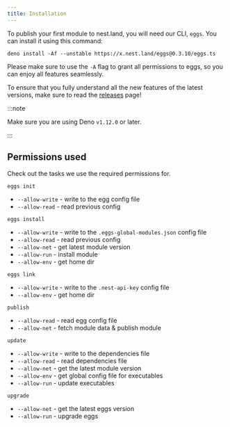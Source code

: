 ```yaml
---
title: Installation
---
```


To publish your first module to nest.land, you will need our CLI, `eggs`. You can install it using this command:

```shell script
deno install -Af --unstable https://x.nest.land/eggs@0.3.10/eggs.ts
```

Please make sure to use the `-A` flag to grant all permissions to eggs, so you can enjoy all features seamlessly.

To ensure that you fully understand all the new features of the latest versions,
make sure to read the [releases](https://github.com/nestdotland/eggs/releases) page!

:::note

Make sure you are using Deno `v1.12.0` or later.

:::

## Permissions used

Check out the tasks we use the required permissions for.

`eggs init`

- `--allow-write` - write to the egg config file
- `--allow-read` - read previous config

`eggs install`

- `--allow-write` - write to the `.eggs-global-modules.json` config file
- `--allow-read` - read previous config
- `--allow-net` - get latest module version
- `--allow-run` - install module
- `--allow-env` - get home dir

`eggs link`

- `--allow-write` - write to the `.nest-api-key` config file
- `--allow-env` - get home dir

`publish`

- `--allow-read` - read egg config file
- `--allow-net` - fetch module data & publish module

`update`

- `--allow-write` - write to the dependencies file
- `--allow-read` - read dependencies file
- `--allow-net` - get the latest module version
- `--allow-env` - get global config file for executables
- `--allow-run` - update executables

`upgrade`

- `--allow-net` - get the latest eggs version
- `--allow-run` - upgrade eggs
